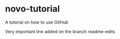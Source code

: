 # novo-tutorial

A tutorial on how to use GitHub

Very important line added on the branch readme-edits